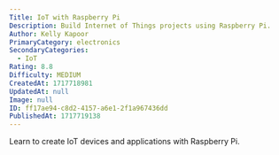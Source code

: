 ```yaml
---
Title: IoT with Raspberry Pi
Description: Build Internet of Things projects using Raspberry Pi.
Author: Kelly Kapoor
PrimaryCategory: electronics
SecondaryCategories:
  - IoT
Rating: 8.8
Difficulty: MEDIUM
CreatedAt: 1717718981
UpdatedAt: null
Image: null
ID: ff17ae94-c8d2-4157-a6e1-2f1a967436dd
PublishedAt: 1717719138
---
```

Learn to create IoT devices and applications with Raspberry Pi.
